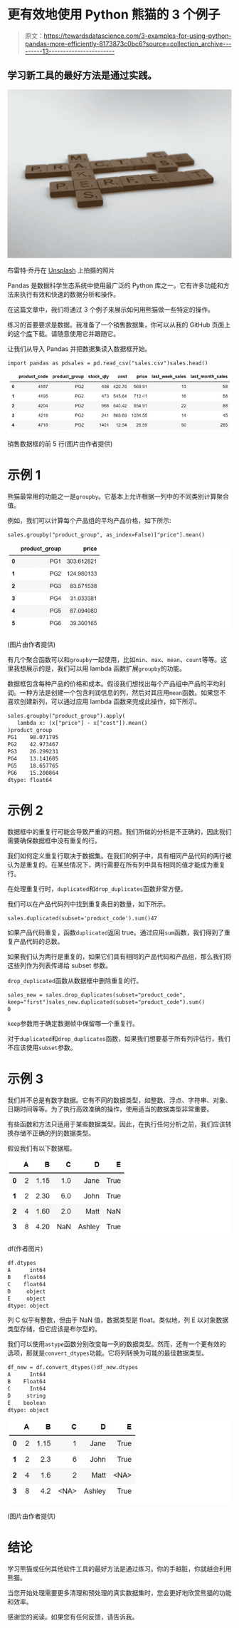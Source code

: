 # 更有效地使用 Python 熊猫的 3 个例子

> 原文：<https://towardsdatascience.com/3-examples-for-using-python-pandas-more-efficiently-8173873c0bc6?source=collection_archive---------13----------------------->

## 学习新工具的最好方法是通过实践。

![](img/d869b2db5cc7df4da45972e9e56e60cf.png)

布雷特·乔丹在 [Unsplash](https://unsplash.com/s/photos/practice?utm_source=unsplash&utm_medium=referral&utm_content=creditCopyText) 上拍摄的照片

Pandas 是数据科学生态系统中使用最广泛的 Python 库之一。它有许多功能和方法来执行有效和快速的数据分析和操作。

在这篇文章中，我们将通过 3 个例子来展示如何用熊猫做一些特定的操作。

练习的首要要求是数据。我准备了一个销售数据集，你可以从我的 GitHub 页面上的这个[库](https://github.com/SonerYldrm/datasets)下载。请随意使用它并跟随它。

让我们从导入 Pandas 并把数据集读入数据框开始。

```
import pandas as pdsales = pd.read_csv("sales.csv")sales.head()
```

![](img/d524e4596a15c4d6a96df61b3557d6b2.png)

销售数据框的前 5 行(图片由作者提供)

# 示例 1

熊猫最常用的功能之一是`groupby`。它基本上允许根据一列中的不同类别计算聚合值。

例如，我们可以计算每个产品组的平均产品价格，如下所示:

```
sales.groupby("product_group", as_index=False)["price"].mean()
```

![](img/44fddab44b004c20ad3694dedc4da041.png)

(图片由作者提供)

有几个聚合函数可以和`groupby`一起使用，比如`min`、`max`、`mean`、`count`等等。这里我想展示的是，我们可以用 lambda 函数扩展`groupby`的功能。

数据框包含每种产品的价格和成本。假设我们想找出每个产品组中产品的平均利润。一种方法是创建一个包含利润信息的列，然后对其应用`mean`函数。如果您不喜欢创建新列，可以通过应用 lambda 函数来完成此操作，如下所示。

```
sales.groupby("product_group").apply(
   lambda x: (x["price"] - x["cost"]).mean()
)product_group
PG1    98.071795
PG2    42.973467
PG3    26.299231
PG4    13.141605
PG5    18.657765
PG6    15.200864
dtype: float64
```

# 示例 2

数据框中的重复行可能会导致严重的问题。我们所做的分析是不正确的，因此我们需要确保数据框中没有重复的行。

我们如何定义重复行取决于数据集。在我们的例子中，具有相同产品代码的两行被认为是重复的。在某些情况下，两行需要在所有列中具有相同的值才能成为重复行。

在处理重复行时，`duplicated`和`drop_duplicates`函数非常方便。

我们可以在产品代码列中找到重复条目的数量，如下所示。

```
sales.duplicated(subset='product_code').sum()47
```

如果产品代码重复，函数`duplicated`返回 true。通过应用`sum`函数，我们得到了重复产品代码的总数。

如果我们认为两行是重复的，如果它们具有相同的产品代码和产品组，那么我们将这些列作为列表传递给 subset 参数。

`drop_duplicated`函数从数据框中删除重复的行。

```
sales_new = sales.drop_duplicates(subset="product_code", keep="first")sales_new.duplicated(subset="product_code").sum()
0
```

`keep`参数用于确定数据帧中保留哪一个重复行。

对于`duplicated`和`drop_duplicates`函数，如果我们想要基于所有列评估行，我们不应该使用`subset`参数。

# 示例 3

我们并不总是有数字数据。它有不同的数据类型，如整数、浮点、字符串、对象、日期时间等等。为了执行高效准确的操作，使用适当的数据类型非常重要。

有些函数和方法只适用于某些数据类型。因此，在执行任何分析之前，我们应该转换存储不正确的列的数据类型。

假设我们有以下数据框。

![](img/aadf0f71e4497e7e339031c736037793.png)

df(作者图片)

```
df.dtypes
A      int64
B    float64
C    float64
D     object
E     object
dtype: object
```

列 C 似乎有整数，但由于 NaN 值，数据类型是 float。类似地，列 E 以对象数据类型存储，但它应该是布尔型的。

我们可以使用`astype`函数分别改变每一列的数据类型。然而，还有一个更有效的选项，那就是`convert_dtypes`功能。它将列转换为可能的最佳数据类型。

```
df_new = df.convert_dtypes()df_new.dtypes
A      Int64
B    Float64
C      Int64
D     string
E    boolean
dtype: object
```

![](img/b353ff05e1e351411cb3414706c8d9ce.png)

(图片由作者提供)

# 结论

学习熊猫或任何其他软件工具的最好方法是通过练习。你的手越脏，你就越会利用熊猫。

当您开始处理需要更多清理和预处理的真实数据集时，您会更好地欣赏熊猫的功能和效率。

感谢您的阅读。如果您有任何反馈，请告诉我。
